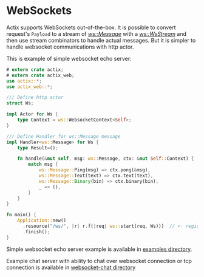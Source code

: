 # WebSockets

Actix supports WebSockets out-of-the-box. It is possible to convert request's `Payload`
to a stream of [*ws::Message*](../actix_web/ws/enum.Message.html) with 
a [*ws::WsStream*](../actix_web/ws/struct.WsStream.html) and then use stream
combinators to handle actual messages. But it is simpler to handle websocket communications
with http actor.

This is example of simple websocket echo server:

```rust
# extern crate actix;
# extern crate actix_web;
use actix::*;
use actix_web::*;

/// Define http actor
struct Ws;

impl Actor for Ws {
    type Context = ws::WebsocketContext<Self>;
}

/// Define Handler for ws::Message message
impl Handler<ws::Message> for Ws {
    type Result=();

    fn handle(&mut self, msg: ws::Message, ctx: &mut Self::Context) {
        match msg {
            ws::Message::Ping(msg) => ctx.pong(&msg),
            ws::Message::Text(text) => ctx.text(text),
            ws::Message::Binary(bin) => ctx.binary(bin),
            _ => (),
        }
    }
}

fn main() {
    Application::new()
      .resource("/ws/", |r| r.f(|req| ws::start(req, Ws)))  // <- register websocket route
      .finish();
}
```

Simple websocket echo server example is available in 
[examples directory](https://github.com/actix/actix-web/blob/master/examples/websocket).

Example chat server with ability to chat over websocket connection or tcp connection
is available in [websocket-chat directory](https://github.com/actix/actix-web/tree/master/examples/websocket-chat/)
